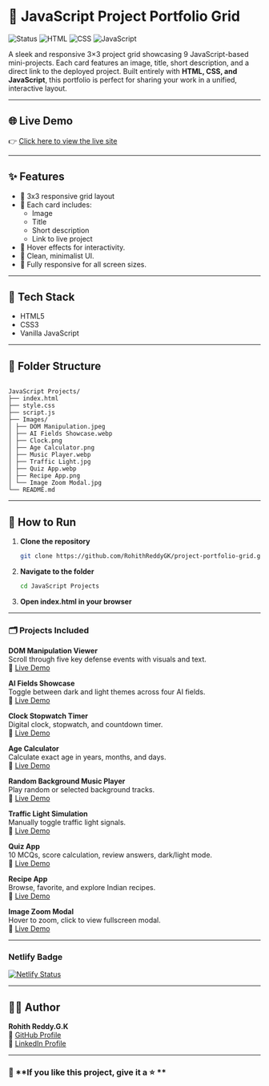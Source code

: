 # 🔗 JavaScript Project Portfolio Grid

![Status](https://img.shields.io/badge/status-active-brightgreen)
![HTML](https://img.shields.io/badge/tech-HTML-orange)
![CSS](https://img.shields.io/badge/tech-CSS-blue)
![JavaScript](https://img.shields.io/badge/tech-JavaScript-yellow)

A sleek and responsive 3×3 project grid showcasing 9 JavaScript-based mini-projects. Each card features an image, title, short description, and a direct link to the deployed project. Built entirely with **HTML, CSS, and JavaScript**, this portfolio is perfect for sharing your work in a unified, interactive layout.

---

## 🌐 Live Demo

👉 [Click here to view the live site](https://js-playground-hub.netlify.app/)

---

## ✨ Features

- 🔹 3x3 responsive grid layout
- 🔹 Each card includes:
  - Image
  - Title
  - Short description
  - Link to live project
- 🔹 Hover effects for interactivity.
- 🔹 Clean, minimalist UI.
- 🔹 Fully responsive for all screen sizes.

---

## 🧰 Tech Stack

- HTML5
- CSS3
- Vanilla JavaScript

---

## 📂 Folder Structure

```

JavaScript Projects/
├── index.html
├── style.css
├── script.js
├── Images/
│ ├── DOM Manipulation.jpeg
│ ├── AI Fields Showcase.webp
│ ├── Clock.png
│ ├── Age Calculator.png
│ ├── Music Player.webp
│ ├── Traffic Light.jpg
│ ├── Quiz App.webp
│ ├── Recipe App.png
│ └── Image Zoom Modal.jpg
└── README.md

```

---

## 🔧 How to Run

1. **Clone the repository**  
   ```bash
   git clone https://github.com/RohithReddyGK/project-portfolio-grid.git

2. **Navigate to the folder**
   ```bash
   cd JavaScript Projects

3. **Open index.html in your browser**

---

### 🗂️ Projects Included

**DOM Manipulation Viewer**  
Scroll through five key defense events with visuals and text.  
🔗 [Live Demo](https://image-and-description-viewer.netlify.app/)

**AI Fields Showcase**  
Toggle between dark and light themes across four AI fields.  
🔗 [Live Demo](https://ai-fields-theme-toggle.netlify.app/)

**Clock Stopwatch Timer**  
Digital clock, stopwatch, and countdown timer.  
🔗 [Live Demo](https://clock-stopwatch-timer.netlify.app/)

**Age Calculator**  
Calculate exact age in years, months, and days.  
🔗 [Live Demo](https://age-calculator-tool.netlify.app/)

**Random Background Music Player**  
Play random or selected background tracks.  
🔗 [Live Demo](https://random-background-music-player.netlify.app/)

**Traffic Light Simulation**  
Manually toggle traffic light signals.  
🔗 [Live Demo](https://signal-sim.netlify.app/)

**Quiz App**  
10 MCQs, score calculation, review answers, dark/light mode.  
🔗 [Live Demo](https://stackquiz.netlify.app/)

**Recipe App**  
Browse, favorite, and explore Indian recipes.  
🔗 [Live Demo](https://spice-shelf.netlify.app/)

**Image Zoom Modal**  
Hover to zoom, click to view fullscreen modal.  
🔗 [Live Demo](https://zoom-view.netlify.app/)

---

### Netlify Badge
[![Netlify Status](https://api.netlify.com/api/v1/badges/5fe7565e-32d0-451b-9087-b2f3417fa09b/deploy-status)](https://app.netlify.com/projects/js-playground-hub/deploys)

---

## 🙋‍♂️ Author

**Rohith Reddy.G.K**  
🔗 [GitHub Profile](https://github.com/RohithReddyGK)  
🔗 [LinkedIn Profile](https://www.linkedin.com/in/rohithreddygk)

---

### 🌟 **If you like this project, give it a ⭐ **
